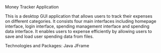 Money Tracker Application 


This is a desktop GUI application that allows users to track their expenses on different categories. It consists four main interfaces including homepage interface, 
login interface, spending management interface and spending data interface. It enables users to expense efficiently by allowing users to save and load user spending
data from files.

Technologies and Packages:
Java 
JFrame

